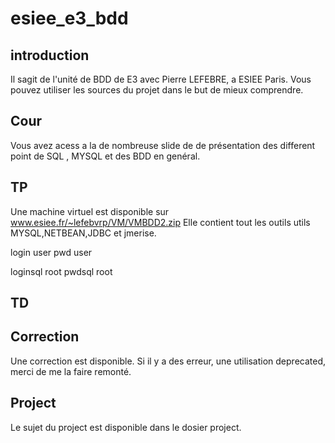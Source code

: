 
# esiee_e3_bdd

## introduction
Il sagit de l'unité de BDD de E3 avec Pierre LEFEBRE, a ESIEE Paris.
Vous pouvez utiliser les sources du projet dans le but de mieux comprendre.


## Cour
Vous avez acess a la de nombreuse slide de de présentation des different point de SQL , MYSQL et des BDD en genéral.

## TP
Une machine virtuel est disponible sur www.esiee.fr/~lefebvrp/VM/VMBDD2.zip 
Elle contient tout les outils utils MYSQL,NETBEAN,JDBC et jmerise.

login user
pwd user

loginsql root
pwdsql root 


## TD


## Correction
Une correction est disponible. Si il y a des erreur, une utilisation deprecated, merci de me la faire remonté.

## Project
Le sujet du project est disponible dans le dosier project.
